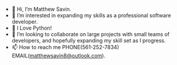 - 👋 Hi, I’m Matthew Savin.
- 👀 I’m interested in expanding my skills as a professional software developer.
- 🌱 I Love Python!
- 💞️ I’m looking to collaborate on large projects with small teams of developers, and hopefully expanding my skill set as I progress.
- 📫 How to reach me PHONE(561-252-7834) EMAIL(matthewsavin8@outlook.com).

<!---
bmj1630/bmj1630 is a ✨ special ✨ repository because its `README.md` (this file) appears on your GitHub profile.
You can click the Preview link to take a look at your changes.
--->
